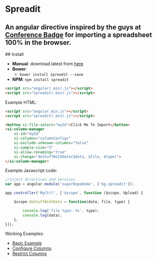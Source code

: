 # Spreadit
## An angular directive inspired by the guys at [Conference Badge](https://www.conferencebadge.com/) for importing a spreadsheet 100% in the browser.

##<a name="install"></a> Install

* <a name="manual"></a>**Manual**: download latest from [here](https://github.com/blakgeek/spreadit/releases/latest)
* <a name="bower"></a>**Bower**:
  * `bower install spreadit --save`
* <a name="npm"></a>**NPM**: `npm install spreadit`

```html
<script src="angular(.min).js"></script>
<script src="spreadit(.min).js"></script>
```

Example HTML:
```html
<script src="angular.min.js"></script>
<script src="spreadit(.min).js"></script>

<button si-file-select="myId">Click Me To Import</button>
<si-column-manager
    si-id="myId"
    si-columns="columnConfigs"
    si-exclude-unknown-columns="false"
    si-sample-size="5"
    si-allow-renaming="true"
    si-change="doStuffWithData($data, $file, $type)">
</si-column-manager>
```
Example Javascript code:
```js
//inject directives and services.
var app = angular.module('superDopeDemo', ['bg.spreadit']);

app.controller('MyCtrl', ['$scope', function ($scope, Upload) {

    $scope.doStuffWithData = function(data, file, type) {

        console.log('file type: %s', type);
        console.log(data);
    };
}]);
```

Working Examples:
* [Basic Example](https://jsfiddle.net/blakgeek/vumyL0x1/)
* [Configure Columns](https://jsfiddle.net/blakgeek/q50cLjnz/)
* [Restrict Columns](https://jsfiddle.net/blakgeek/y2yfqydp/)